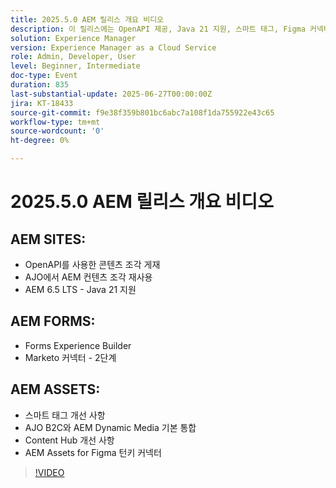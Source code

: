 ```yaml
---
title: 2025.5.0 AEM 릴리스 개요 비디오
description: 이 릴리스에는 OpenAPI 제공, Java 21 지원, 스마트 태그, Figma 커넥터 및 AJO B2C용 Dynamic Media를 비롯한 AEM Sites, Forms 및 Assets 업데이트가 추가됩니다.
solution: Experience Manager
version: Experience Manager as a Cloud Service
role: Admin, Developer, User
level: Beginner, Intermediate
doc-type: Event
duration: 835
last-substantial-update: 2025-06-27T00:00:00Z
jira: KT-18433
source-git-commit: f9e38f359b801bc6abc7a108f1da755922e43c65
workflow-type: tm+mt
source-wordcount: '0'
ht-degree: 0%

---
```



# 2025.5.0 AEM 릴리스 개요 비디오

## AEM SITES:

* OpenAPI를 사용한 콘텐츠 조각 게재
* AJO에서 AEM 컨텐츠 조각 재사용
* AEM 6.5 LTS - Java 21 지원

## AEM FORMS:

* Forms Experience Builder
* Marketo 커넥터 - 2단계

## AEM ASSETS:

* 스마트 태그 개선 사항
* AJO B2C와 AEM Dynamic Media 기본 통합
* Content Hub 개선 사항
* AEM Assets for Figma 턴키 커넥터

>[!VIDEO](https://video.tv.adobe.com/v/3464307/?learn=on&enablevpops)

